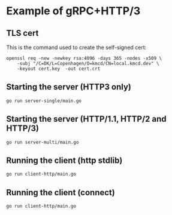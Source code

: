 # Example of gRPC+HTTP/3

## TLS cert
This is the command used to create the self-signed cert:

```shell
openssl req -new -newkey rsa:4096 -days 365 -nodes -x509 \
    -subj "/C=DK/L=Copenhagen/O=kmcd/CN=local.kmcd.dev" \
    -keyout cert.key  -out cert.crt
```

## Starting the server (HTTP3 only)
```shell
go run server-single/main.go
```

## Starting the server (HTTP/1.1, HTTP/2 and HTTP/3)
```shell
go run server-multi/main.go
```

## Running the client (http stdlib)
```shell
go run client-http/main.go
```

## Running the client (connect)
```shell
go run client-http/main.go
```
